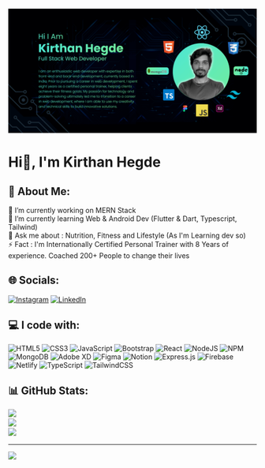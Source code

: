 ![logo](https://github.com/kirthandev/kirthandev/blob/main/Git%20hub%20Banner.png)
# Hi👋, I'm Kirthan Hegde 

## 💫 About Me:
🔭 I’m currently working on MERN Stack <br>🌱 I’m currently learning Web & Android Dev (Flutter & Dart, Typescript, Tailwind)<br>💬 Ask me about : Nutrition, Fitness and Lifestyle (As I'm Learning dev so)<br>⚡ Fact : I'm Internationally Certified Personal Trainer with 8 Years of experience. Coached 200+ People to change their lives 


## 🌐 Socials:
[![Instagram](https://img.shields.io/badge/Instagram-%23E4405F.svg?logo=Instagram&logoColor=white)](https://instagram.com/kirthanhegde) [![LinkedIn](https://img.shields.io/badge/LinkedIn-%230077B5.svg?logo=linkedin&logoColor=white)](https://linkedin.com/in/kirthanhegde) 

## 💻 I code with:
![HTML5](https://img.shields.io/badge/html5-%23E34F26.svg?style=flat&logo=html5&logoColor=white) ![CSS3](https://img.shields.io/badge/css3-%231572B6.svg?style=flat&logo=css3&logoColor=white) ![JavaScript](https://img.shields.io/badge/javascript-%23323330.svg?style=flat&logo=javascript&logoColor=%23F7DF1E) ![Bootstrap](https://img.shields.io/badge/bootstrap-%23563D7C.svg?style=flat&logo=bootstrap&logoColor=white) ![React](https://img.shields.io/badge/react-%2320232a.svg?style=flat&logo=react&logoColor=%2361DAFB) ![NodeJS](https://img.shields.io/badge/node.js-6DA55F?style=flat&logo=node.js&logoColor=white) ![NPM](https://img.shields.io/badge/NPM-%23000000.svg?style=flat&logo=npm&logoColor=white) ![MongoDB](https://img.shields.io/badge/MongoDB-%234ea94b.svg?style=flat&logo=mongodb&logoColor=white) ![Adobe XD](https://img.shields.io/badge/Adobe%20XD-470137?style=flat&logo=Adobe%20XD&logoColor=#FF61F6) 	![Figma](https://img.shields.io/badge/figma-%23F24E1E.svg?style=flat&logo=figma&logoColor=white) ![Notion](https://img.shields.io/badge/Notion-%23000000.svg?style=flat&logo=notion&logoColor=white) ![Express.js](https://img.shields.io/badge/express.js-%23404d59.svg?style=flat&logo=express&logoColor=%2361DAFB) ![Firebase](https://img.shields.io/badge/firebase-%23039BE5.svg?style=flat&logo=firebase) ![Netlify](https://img.shields.io/badge/netlify-%23000000.svg?style=flat&logo=netlify&logoColor=#00C7B7) ![TypeScript](https://img.shields.io/badge/typescript-%23007ACC.svg?style=flat&logo=typescript&logoColor=white) ![TailwindCSS](https://img.shields.io/badge/tailwindcss-%2338B2AC.svg?style=flat&logo=tailwind-css&logoColor=white)
## 📊 GitHub Stats:
![](https://github-readme-stats.vercel.app/api?username=kirthandev&theme=dark&hide_border=true&include_all_commits=false&count_private=false)<br/>
![](https://github-readme-streak-stats.herokuapp.com/?user=kirthandev&theme=dark&hide_border=true)<br/>
![](https://github-readme-stats.vercel.app/api/top-langs/?username=kirthandev&theme=dark&hide_border=true&include_all_commits=false&count_private=false&layout=compact)

---
[![](https://visitcount.itsvg.in/api?id=kirthandev&icon=8&color=7)](https://visitcount.itsvg.in)

